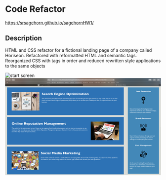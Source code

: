 # Code Refactor

https://srsagehorn.github.io/sagehornHW1/

## Description

HTML and CSS refactor for a fictional landing page of a company called Horiseon. Refactored with reformatted HTML and semantic tags. Reorganized CSS with tags in order and reduced rewritten style applications to the same objects

![start screen](./assets/readMeImgs/img1.png)
![start screen](./assets/readMeImgs/img2.png)
